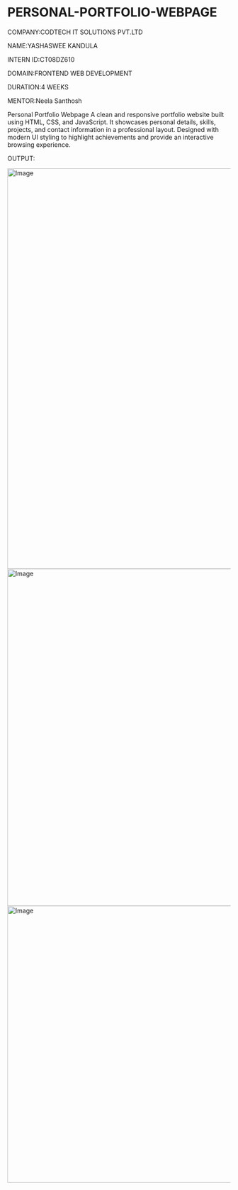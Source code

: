 # PERSONAL-PORTFOLIO-WEBPAGE

COMPANY:CODTECH IT SOLUTIONS PVT.LTD

NAME:YASHASWEE KANDULA

INTERN ID:CT08DZ610

DOMAIN:FRONTEND WEB DEVELOPMENT

DURATION:4 WEEKS

MENTOR:Neela Santhosh

Personal Portfolio Webpage
A clean and responsive portfolio website built using HTML, CSS, and JavaScript. It showcases personal details, skills, projects, and contact information in a professional layout. Designed with modern UI styling to highlight achievements and provide an interactive browsing experience.

OUTPUT:

<img width="1900" height="903" alt="Image" src="https://github.com/user-attachments/assets/ff757c81-9fea-46ae-997c-69d9283f0c66" />

<img width="1764" height="760" alt="Image" src="https://github.com/user-attachments/assets/2a1ee429-9f85-4e27-9da1-6c83de0ef897" />

<img width="608" height="624" alt="Image" src="https://github.com/user-attachments/assets/2709a17b-a7be-428b-a72d-272662c01785" />

